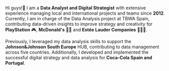 Hi guys!👋 I am a **Data Analyst and Digital Strategist** with extensive experience managing local and international projects and teams since **2012**. Currently, I am in charge of the Data Analysis project at TBWA Spain, contributing data-driven insights to improve strategy and creativity for **PlayStation** 🎮, **McDonald's** 🍔🍟 and **Estée Lauder Companies** 💄💅🏻.

Previously, I leveraged my data analysis skills to support the **Johnson&Johnson South Europe** HUB, contributing to data management across five countries. Additionally, I developed and implemented the successful digital strategy and data analysis for **Coca-Cola Spain and Portugal**.
